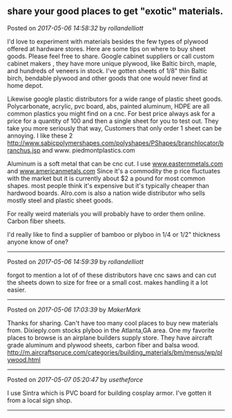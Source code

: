 ## share your good places to get "exotic" materials.
Posted on *2017-05-06 14:58:32* by *rollandelliott*

I'd love to experiment with materials besides the few types of plywood offered at hardware stores. Here are some tips on where to buy sheet goods. Please feel free to share. 
Google cabinet suppliers or call custom cabinet makers , they have more unique plywood, like Baltic birch, maple, and hundreds of veneers in stock. I've gotten sheets of 1/8" thin Baltic birch, bendable plywood and other goods that one would never find at home depot. 

Likewise google plastic distributors for a wide range of plastic sheet goods. Polycarbonate, acrylic, pvc board, abs, painted aluminum, HDPE are all common plastics you might find on a cnc.  For best price always ask for a price for a quantity of 100 and then a single sheet for you to test out. They take you more seriously that way, Customers that only order 1 sheet can be annoying.  I like these 2
http://www.sabicpolymershapes.com/polyshapes/PShapes/branchlocator/branchus.jsp
and www. piedmontplastics.com

Aluminum is a soft metal that can be cnc cut. I use www.easternmetals.com and www.americanmetals.com Since it's a commodity the p rice fluctuates with the market but it is currently about $2 a pound for most common shapes. most people think it's expensive but it's typically cheaper than hardwood boards. Alro.com is also a nation wide distributor who sells mostly steel and plastic sheet goods. 

For really weird materials you will probably have to order them online. Carbon fiber sheets. 

I'd really like to find a supplier of bamboo or plyboo in 1/4 or 1/2" thickness anyone know of one?

---

Posted on *2017-05-06 14:59:39* by *rollandelliott*

forgot to mention a lot of of these distributors have cnc saws and can cut the sheets down to size for free or a small cost. makes handling it a lot easier.

---

Posted on *2017-05-06 17:03:39* by *MakerMark*

Thanks for sharing. Can't have too many cool places to buy new materials from. Dixieply.com stocks plyboo in the Atlanta,GA area. One my favorite places to browse is an airplane builders supply store. They have aircraft grade aluminum and plywood sheets, carbon fiber and balsa wood.  http://m.aircraftspruce.com/categories/building_materials/bm/menus/wp/plywood.html

---

Posted on *2017-05-07 05:20:47* by *usetheforce*

I use Sintra which is PVC board for building cosplay armor. I've gotten it from a local sign shop.

---

